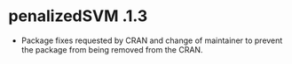 # penalizedSVM .1.3

* Package fixes requested by CRAN and change of maintainer to prevent the package from being removed from the CRAN.
